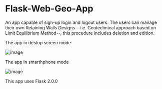 # Flask-Web-Geo-App
An app capable of sign-up login and logout users. The users can manage their own Retaining Walls Designs --i.e. Geotechnical approach based on Limit Equilibrium Method--, this procedure includes deletion and edition. 

The app in destop screen mode

![image](https://user-images.githubusercontent.com/50509447/131264960-332d6161-a3bf-4ed0-9d8b-d67032f7db2a.png)

The app in smarthphone mode

![image](https://user-images.githubusercontent.com/50509447/131264994-91687b41-c672-4db6-b5b0-bdc19485d4da.png)

This app uses Flask 2.0.0
